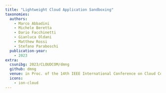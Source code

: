```yaml
---
title: "Lightweight Cloud Application Sandboxing"
taxonomies:
  authors:
    - Marco Abbadini
    - Michele Beretta
    - Dario Facchinetti
    - Gianluca Oldani
    - Matthew Rossi
    - Stefano Paraboschi
  publication-year:
    - 2023
extra:
  csunibg: 2023/CLOUDCOM/dmng
  github: dmng
  venue: in Proc. of the 14th IEEE International Conference on Cloud Computing Technology and Science (IEEE CLOUDCOM 2023), Naples, Italy, December 4-6, 2023
  icons:
    - ion-cloud
---
```

